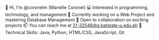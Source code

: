 👋 Hi, I'm @coronelm (Marielle Coronel)
💻 Interested in programming, technology, and management
🌱 Currently working on a Web Project and mastering Database Management
🤝 Open to collaboration on exciting projects
📫 You can reach me at 21-32546@g.batstate-u.edu.ph
🔧 Technical Skills: Java, Python, HTML/CSS, JavaScript, Git
